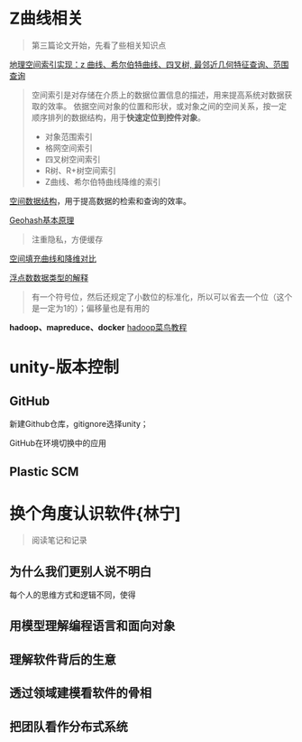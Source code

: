 
# Z曲线相关

> 第三篇论文开始，先看了些相关知识点


[地理空间索引实现：z 曲线、希尔伯特曲线、四叉树, 最邻近几何特征查询、范围查询](https://blog.51cto.com/u_15428122/4569829)

> 空间索引是对存储在介质上的数据位置信息的描述，用来提高系统对数据获取的效率。
> 依据空间对象的位置和形状，或对象之间的空间关系，按一定顺序排列的数据结构，用于**快速定位到控件对象**。
>  - 对象范围索引
> - 格网空间索引
> - 四叉树空间索引
> - R树、R+树空间索引
> - Z曲线、希尔伯特曲线降维的索引

[空间数据结构](https://www.cnblogs.com/KillerAery/p/10878367.html)，用于提高数据的检索和查询的效率。


[Geohash基本原理](https://www.cnblogs.com/tgzhu/p/6204173.html)

> 注重隐私，方便缓存

[空间填充曲线和降维对比](https://www.cnblogs.com/tgzhu/p/8286616.html)

[浮点数数据类型的解释](https://akaedu.github.io/book/ch14s04.html)

> 有一个符号位，然后还规定了小数位的标准化，所以可以省去一个位（这个是一定为1的）；偏移量也是有用的
> 

**hadoop、mapreduce、docker**
[hadoop菜鸟教程](https://www.runoob.com/w3cnote/hadoop-tutorial.html)

# unity-版本控制
## GitHub
新建Github仓库，gitignore选择unity；

GitHub在环境切换中的应用

## Plastic SCM

# 换个角度认识软件{林宁]
> 阅读笔记和记录
## 为什么我们更别人说不明白
每个人的思维方式和逻辑不同，使得
## 用模型理解编程语言和面向对象

## 理解软件背后的生意

## 透过领域建模看软件的骨相

## 把团队看作分布式系统
<!--stackedit_data:
eyJoaXN0b3J5IjpbLTgyNzg5MDM4MywtMTE2NDMzOTE3NywtMT
Q0MzI3NDA2NSwtMzI0Njc3NDU4LDE2MTY4MjM4OTcsMTgzNTAz
NzQ2MywxNzIyODUzNDg4LC0xNjA2ODA0OTcxLDE2NjEzOTIzOT
ksMTUwNzg1NTU1LC0xNTA1Mzc0MjI3LDIwNzQ2MTAzNDksLTIw
MDQ0OTk3MjMsLTY4MzgzNTE0OCw3NDg2NzI1NDgsOTk1NTkwMT
IsLTE2NDk5MjQ1MTgsMzE1MzM0NjI2LC0yMDMwODkwNTAyLDEw
ODczOTEyNTNdfQ==
-->